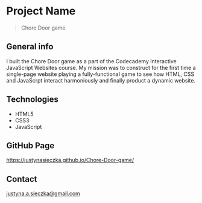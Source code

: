 # Project Name
> Chore Door game

## General info
I built the Chore Door game as a part of the Codecademy Interactive JavaScript Websites course. My mission was to construct for the first time a single-page website playing a fully-functional game to see how HTML, CSS and JavaScrpt interact harmoniously and finally product a dynamic website.  

## Technologies
* HTML5
* CSS3
* JavaScript

## GitHub Page
https://justynasieczka.github.io/Chore-Door-game/

## Contact
justyna.a.sieczka@gmail.com
